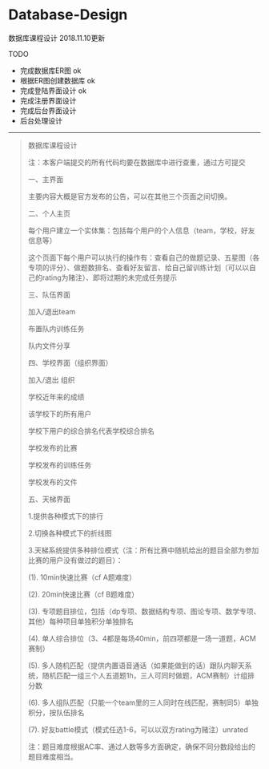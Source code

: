 # Database-Design

数据库课程设计 2018.11.10更新

TODO

- 完成数据库ER图 ok
- 根据ER图创建数据库 ok
- 完成登陆界面设计 ok
- 完成注册界面设计
- 完成后台界面设计
- 后台处理设计

---

> 数据库课程设计
>
>	注：本客户端提交的所有代码均要在数据库中进行查重，通过方可提交
>
> 一、主界面
>
>	主要内容大概是官方发布的公告，可以在其他三个页面之间切换。
>
> 二、个人主页
>
>	每个用户建立一个实体集：包括每个用户的个人信息（team，学校，好友信息等）
>
>	这个页面下每个用户可以执行的操作有：查看自己的做题记录、五星图（各专项的评分）、做题数排名、查看好友留言、给自己留训练计划（可以以自己的rating为赌注）、即将过期的未完成任务提示
>
> 三、队伍界面
>
>	加入/退出team
>
>	布置队内训练任务
>
>	队内文件分享
>
> 四、学校界面（组织界面）
>
>	加入/退出 组织
>
>	学校近年来的成绩
>
>	该学校下的所有用户
>
>	学校下用户的综合排名代表学校综合排名
>
>	学校发布的比赛
>
>	学校发布的训练任务
>
>	学校发布的文件
>
> 五、天梯界面
>
>	1.提供各种模式下的排行
>
>	2.切换各种模式下的折线图
>
>	3.天梯系统提供多种排位模式（注：所有比赛中随机给出的题目全部为参加比赛的用户没有做过的题目）：
>
>	(1). 10min快速比赛（cf A题难度）
>
>	(2). 20min快速比赛（cf B题难度）
>
>	(3). 专项题目排位，包括（dp专项、数据结构专项、图论专项、数学专项、其他）每种项目单独积分单独排名
>
>	(4). 单人综合排位（3、4都是每场40min，前四项都是一场一道题，ACM赛制）
>
>	(5). 多人随机匹配（提供内置语音通话（如果能做到的话）跟队内聊天系统，随机匹配一组三个人五道题1h，三人可同时做题，ACM赛制）计组排分数
>
>	(6). 多人组队匹配（只能一个team里的三人同时在线匹配，赛制同5）单独积分，按队伍排名
>
>	(7). 好友battle模式（模式任选1-6，可以以双方rating为赌注）unrated
>
>	注：题目难度根据AC率、通过人数等多方面确定，确保不同分数段给出的题目难度相当。
